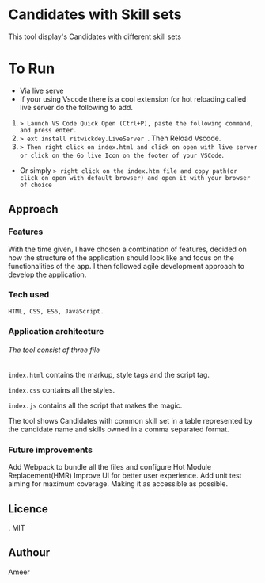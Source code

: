 # Candidates with Skill sets
This tool  display's Candidates with different skill sets


To Run
============
* Via  live serve 
* If your using Vscode there is a cool extension for hot reloading called live server do the following to add.
1. `> Launch VS Code Quick Open (Ctrl+P), paste the following command, and press enter.`
2. `> ext install ritwickdey.LiveServer `. Then Reload Vscode.
3. `> Then right click on index.html and click on open with live server or click on the Go live Icon on the footer of your VSCode`.


* Or simply 
    `> right click on the index.htm file and copy path(or click on open with default browser) and open it with your browser of choice` 
## Approach

### Features
With the time given, I have chosen a combination of features, decided on how
the structure of the application should look like and focus on the functionalities of the app. I then followed agile development approach to develop the application.

### Tech used
    HTML, CSS, ES6, JavaScript.


### Application architecture
###### The tool consist of three file 
   `index.html` contains the markup, style tags and the script tag.


   `index.css`  contains all the styles.


   `index.js`  contains all the script that makes the magic.

 The tool shows Candidates with common skill set in a table represented by the candidate name and skills owned in a comma separated format.

 
### Future improvements
Add Webpack to bundle all the files and configure Hot Module Replacement(HMR)
Improve UI for better user experience.
Add unit test aiming for maximum coverage.
Making it as accessible as possible.

## Licence
.  MIT

## Authour

Ameer